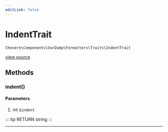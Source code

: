 ```yaml
---
editLink: false
---
```


# IndentTrait

`Chevere\Components\VarDump\Formatters\Traits\IndentTrait`

[view source](https://github.com/chevere/chevere/blob/master/src/Chevere/Components/VarDump/Formatters/Traits/IndentTrait.php)

## Methods

### indent()

#### Parameters

1. int `$indent`

::: tip RETURN
string
:::

---
